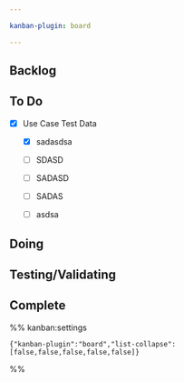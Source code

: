 ```yaml
---

kanban-plugin: board

---
```


## Backlog



## To Do

- [x] Use Case Test Data
	
	- [x] sadasdsa
	- [ ] SDASD
	- [ ] SADASD
	- [ ] SADAS
	- [ ] asdsa


## Doing



## Testing/Validating



## Complete





%% kanban:settings
```
{"kanban-plugin":"board","list-collapse":[false,false,false,false,false]}
```
%%